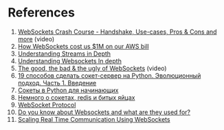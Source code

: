 
# References

1. [WebSockets Crash Course - Handshake, Use-cases, Pros & Cons and more](https://www.youtube.com/watch?v=2Nt-ZrNP22A&list=PLQnljOFTspQUGjfGdg8UvL3D_K9ACL6Qh) (video)
2. [How WebSockets cost us $1M on our AWS bill](https://www.recall.ai/post/how-websockets-cost-us-1m-on-our-aws-bill)
3. [Understanding Streams in Depth](https://vishalrana9915.medium.com/understanding-streams-511d36cf682c)
4. [Understanding Websockets In depth](https://vishalrana9915.medium.com/understanding-websockets-in-depth-6eb07ab298b3)
5. [The good, the bad & the ugly of WebSockets](https://www.youtube.com/watch?v=DFlgyrP5HMY&list=PLQnljOFTspQWKPjGnVgA5oVIhNKJ5mDXg&index=2) (video)
6. [19 способов сделать сокет-сервер на Python. Эволюционный подход. Часть 1. Введение](https://habr.com/ru/articles/676110/)
7. [Сокеты в Python для начинающих](https://habr.com/ru/articles/149077/)
8. [Немного о сокетах, redis и битых яйцах](https://habr.com/ru/articles/280668/)
9. [WebSocket Protocol](https://medium.com/geekculture/the-fundamental-knowledge-of-system-design-12-websocket-protocol-af105e758f48)
10. [Do you know about Websockets and what are they used for?](https://dineshchandgr.medium.com/do-you-know-about-websockets-and-what-are-they-used-for-7ff443074f85)
11. [Scaling Real Time Communication Using WebSockets](https://medium.com/@mkumar9009/scaling-real-time-communication-using-websockets-15d8ded1ba53)